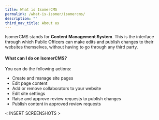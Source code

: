 ```yaml
---
title: What is IsomerCMS
permalink: /what-is-isomer/isomercms/
description: ""
third_nav_title: About us
---
```

IsomerCMS stands for **Content Management System**. This is the interface through which Public Officers can make edits and publish changes to their websites themselves, without having to go through any third party.


#### What can I do on IsomerCMS?
You can do the following actions:

- Create and manage site pages
- Edit page content
- Add or remove collaborators to your website
- Edit site settings
- Raise and approve review requests to publish changes
- Publish content in approved review requests

&lt; INSERT SCREENSHOTS &gt;